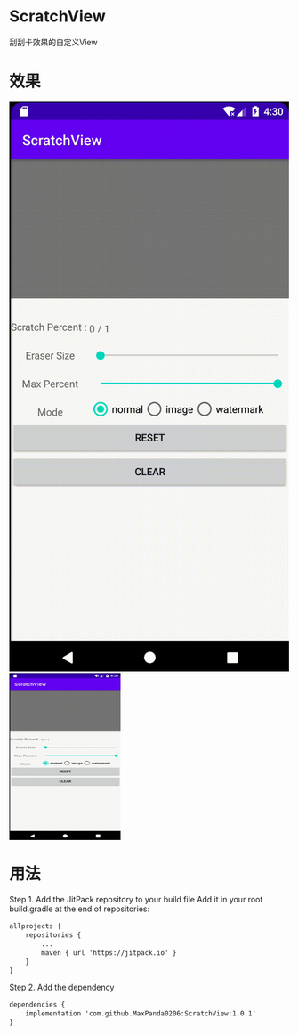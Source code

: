 # ScratchView
刮刮卡效果的自定义View
# 效果
![image](https://github.com/MaxPanda0206/ScratchView/blob/1.0.1/screen-snap/scratch.gif)
<img src="https://github.com/MaxPanda0206/ScratchView/blob/1.0.1/screen-snap/scratch.gif" width = "200" height = "300" alt="图片名称" align=center />
# 用法
Step 1. Add the JitPack repository to your build file
Add it in your root build.gradle at the end of repositories:
```
allprojects {
    repositories {
        ...
        maven { url 'https://jitpack.io' }
    }
}
```
Step 2. Add the dependency
```
dependencies {
    implementation 'com.github.MaxPanda0206:ScratchView:1.0.1'
}
```
